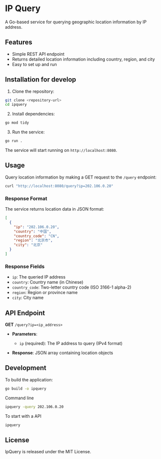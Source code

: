 # IP Query

A Go-based service for querying geographic location information by IP address.

## Features

- Simple REST API endpoint
- Returns detailed location information including country, region, and city
- Easy to set up and run

## Installation for develop

1. Clone the repository:
```bash
git clone <repository-url>
cd ipquery
```

2. Install dependencies:
```bash
go mod tidy
```

3. Run the service:
```bash
go run .
```

The service will start running on `http://localhost:8080`.

## Usage

Query location information by making a GET request to the `/query` endpoint:

```bash
curl "http://localhost:8080/query?ip=202.106.0.20"
```

### Response Format

The service returns location data in JSON format:

```json
[
  {
    "ip": "202.106.0.20",
    "country": "中国",
    "country_code": "CN",
    "region": "北京市",
    "city": "北京"
  }
]
```

### Response Fields

- `ip`: The queried IP address
- `country`: Country name (in Chinese)
- `country_code`: Two-letter country code (ISO 3166-1 alpha-2)
- `region`: Region or province name
- `city`: City name

## API Endpoint

**GET** `/query?ip=<ip_address>`

- **Parameters**: 
  - `ip` (required): The IP address to query (IPv4 format)

- **Response**: JSON array containing location objects

## Development

To build the application:

```bash
go build -o ipquery
```

Command line

```bash
ipquery -query 202.106.0.20
```

To start with a API

```bash
ipquery
```

## License

IpQuery is released under the MIT License.